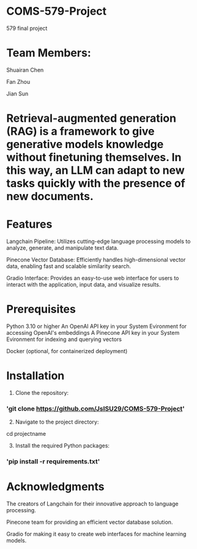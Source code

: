 # COMS-579-Project
579 final project

# Team Members:

Shuairan Chen

Fan Zhou

Jian Sun

# Retrieval-augmented generation (RAG) is a framework to give generative models knowledge without finetuning themselves. In this way, an LLM can adapt to new tasks quickly with the presence of new documents.

# Features

Langchain Pipeline: Utilizes cutting-edge language processing models to analyze, generate, and manipulate text data.

Pinecone Vector Database: Efficiently handles high-dimensional vector data, enabling fast and scalable similarity search.

Gradio Interface: Provides an easy-to-use web interface for users to interact with the application, input data, and visualize results.

# Prerequisites

Python 3.10 or higher
An OpenAI API key in your System Evironment for accessing OpenAI's embeddings
A Pinecone API key in your System Evironment for indexing and querying vectors

Docker (optional, for containerized deployment)

# Installation

1. Clone the repository:

### 'git clone https://github.com/JsISU29/COMS-579-Project'

2. Navigate to the project directory:

cd projectname

3. Install the required Python packages:

### 'pip install -r requirements.txt'

# Acknowledgments

The creators of Langchain for their innovative approach to language processing.

Pinecone team for providing an efficient vector database solution.

Gradio for making it easy to create web interfaces for machine learning models.
